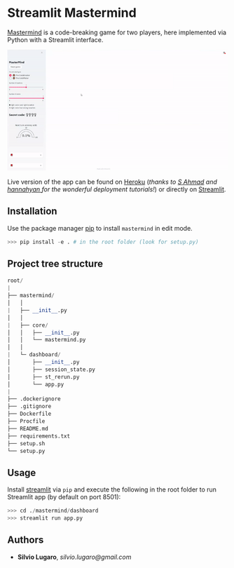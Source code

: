 # Streamlit Mastermind

[Mastermind](https://en.wikipedia.org/wiki/Mastermind_(board_game)) is a code-breaking game for two players, here implemented via Python with a Streamlit interface.

![](streamlit-mastermind.gif)

Live version of the app can be found on [Heroku](https://streamlit-mastermind.herokuapp.com) (_thanks to [S Ahmad](https://towardsdatascience.com/deploy-streamlit-on-heroku-9c87798d2088) and [hannahyan
](https://dev.to/hannahyan/getting-started-in-deploying-interactive-data-science-apps-with-streamlit-part-2-3ob) for the wonderful deployment tutorials!_) or directly on [Streamlit](https://share.streamlit.io/a-slice-of-py/mastermind/master/app.py).

## Installation

Use the package manager [pip](https://pip.pypa.io/en/stable/) to install `mastermind` in edit mode.

```python
>>> pip install -e . # in the root folder (look for setup.py)
```

## Project tree structure

```python
root/
|
├── mastermind/
│   │
|   ├── __init__.py
│   │
|   ├── core/
│   │   ├── __init__.py
│   │   └── mastermind.py
│   │
|   └─ dashboard/
│       ├── __init__.py
│       ├── session_state.py
│       ├── st_rerun.py
│       └── app.py
|
├── .dockerignore
├── .gitignore
├── Dockerfile
├── Procfile
├── README.md
├── requirements.txt
├── setup.sh
└── setup.py
```

## Usage

Install [streamlit](https://docs.streamlit.io/) via `pip` and execute the following in the root folder to run Streamlit app (by default on port 8501):

```python
>>> cd ./mastermind/dashboard
>>> streamlit run app.py
```

## Authors

- **Silvio Lugaro**, _silvio.lugaro@gmail.com_